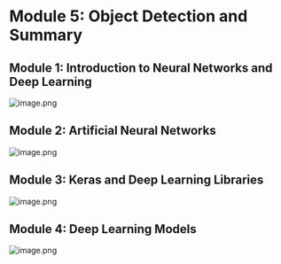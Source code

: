 

# Module 5: Object Detection and Summary
## Module 1: Introduction to Neural Networks and Deep Learning
![image.png](https://prod-files-secure.s3.us-west-2.amazonaws.com/03e82b26-cccb-4906-bb56-adabcbdc0655/a8d40bcb-c482-4026-8872-311e16b2dc63/image.png?X-Amz-Algorithm=AWS4-HMAC-SHA256&X-Amz-Content-Sha256=UNSIGNED-PAYLOAD&X-Amz-Credential=ASIAZI2LB4666EHH26MH%2F20250205%2Fus-west-2%2Fs3%2Faws4_request&X-Amz-Date=20250205T151558Z&X-Amz-Expires=3600&X-Amz-Security-Token=IQoJb3JpZ2luX2VjEC4aCXVzLXdlc3QtMiJIMEYCIQDcS%2B6KcJuwSYMx5Nm2LGMJDlu%2FqIzGaN6onxeexTk4wAIhAOSmlF1jVYGzR3SsOLRoLIVaNeuWCIOVHNHiotEWpIFIKv8DCEcQABoMNjM3NDIzMTgzODA1Igx%2FaqDdMSK7JEOSWUYq3AMiisfGmYZVtYbYdu4haVBcyQKDD91lpSh2H%2B1ToHp97K4rNpw6tjtR3EZHkkf6zXwSadfKYjKN9tQEr86zyncNmHtfFSATkVJUF0bjHqkFP2MffG68YmfFwfZFePfB9d8kRuENQG0LGERp80srJQHTkBzhxggxxyM82gKL7GO%2Bo9Gr6BvigfXdGb5UUCgqCX7HJvL3ff1faa7ePxcAtClcJ1EbXRT7tJTTMZz8Lk3GyoawGZn8PI92qgY%2FBfBc0mr%2F1r1FPLXuoT8cMeVJH%2BBSih7OtACKuelt5gW341f0SfiXH5WRBI12QmMCjHOvQxlohNIED3t69nu1bVLCZnMTWRf2A55Gz%2BPh2Lgp4fiLO1Sim6R65Q3PyLbiakatOfw%2FG23uIpus%2Bce%2Bl68ESTEKdy7byrgXtm0oV7hLy%2FyEmMcyTLKQpOKm5k%2FwJ2TxUWkmeZjCsNJdN5VUghlBGIUv0n2y3ihqhkIifeBHMcpXBtk3RqGYBq9VfO52dET1FhLGhmQdjM2hzT991CLGlf8WebfLmiQNw0Bc4%2BBZugaRuD7kBgq5NZEe7zZ0%2Fi1UQq2Dhi%2BvBMhY6AGcAz21d13%2BYPPuALnrLBloOw%2BXAEKRodNSxHPQCyiSkCJBSDDT4429BjqkAarn7g1BNu8JaxETQLwWcKGBI1XB7RlI0Hb6ePfHHHt45vPvJWFBmVkqGJN6vD4V3sGssyvzzFQ0irCIH4AncYwX4HztLvjDK4%2B1cX7RupoVumrfsWv9XjvccDreso%2BxM4F%2BNDotDc8qfTUdAC7go06BoANtaiZhKxPwyz9YCOr7MZPa0%2BYdm73wRlePFEP9QEMVY1BOiuMXKl8aWzdqZMOg5RQ0&X-Amz-Signature=6e1175f0071149afc42570c5f6adb90c9eecb8a0b585153fcc79698af6695e8b&X-Amz-SignedHeaders=host&x-id=GetObject)
## Module 2: Artificial Neural Networks
![image.png](https://prod-files-secure.s3.us-west-2.amazonaws.com/03e82b26-cccb-4906-bb56-adabcbdc0655/5157ca89-62da-41d9-a98f-6432b71047a9/image.png?X-Amz-Algorithm=AWS4-HMAC-SHA256&X-Amz-Content-Sha256=UNSIGNED-PAYLOAD&X-Amz-Credential=ASIAZI2LB4666EHH26MH%2F20250205%2Fus-west-2%2Fs3%2Faws4_request&X-Amz-Date=20250205T151558Z&X-Amz-Expires=3600&X-Amz-Security-Token=IQoJb3JpZ2luX2VjEC4aCXVzLXdlc3QtMiJIMEYCIQDcS%2B6KcJuwSYMx5Nm2LGMJDlu%2FqIzGaN6onxeexTk4wAIhAOSmlF1jVYGzR3SsOLRoLIVaNeuWCIOVHNHiotEWpIFIKv8DCEcQABoMNjM3NDIzMTgzODA1Igx%2FaqDdMSK7JEOSWUYq3AMiisfGmYZVtYbYdu4haVBcyQKDD91lpSh2H%2B1ToHp97K4rNpw6tjtR3EZHkkf6zXwSadfKYjKN9tQEr86zyncNmHtfFSATkVJUF0bjHqkFP2MffG68YmfFwfZFePfB9d8kRuENQG0LGERp80srJQHTkBzhxggxxyM82gKL7GO%2Bo9Gr6BvigfXdGb5UUCgqCX7HJvL3ff1faa7ePxcAtClcJ1EbXRT7tJTTMZz8Lk3GyoawGZn8PI92qgY%2FBfBc0mr%2F1r1FPLXuoT8cMeVJH%2BBSih7OtACKuelt5gW341f0SfiXH5WRBI12QmMCjHOvQxlohNIED3t69nu1bVLCZnMTWRf2A55Gz%2BPh2Lgp4fiLO1Sim6R65Q3PyLbiakatOfw%2FG23uIpus%2Bce%2Bl68ESTEKdy7byrgXtm0oV7hLy%2FyEmMcyTLKQpOKm5k%2FwJ2TxUWkmeZjCsNJdN5VUghlBGIUv0n2y3ihqhkIifeBHMcpXBtk3RqGYBq9VfO52dET1FhLGhmQdjM2hzT991CLGlf8WebfLmiQNw0Bc4%2BBZugaRuD7kBgq5NZEe7zZ0%2Fi1UQq2Dhi%2BvBMhY6AGcAz21d13%2BYPPuALnrLBloOw%2BXAEKRodNSxHPQCyiSkCJBSDDT4429BjqkAarn7g1BNu8JaxETQLwWcKGBI1XB7RlI0Hb6ePfHHHt45vPvJWFBmVkqGJN6vD4V3sGssyvzzFQ0irCIH4AncYwX4HztLvjDK4%2B1cX7RupoVumrfsWv9XjvccDreso%2BxM4F%2BNDotDc8qfTUdAC7go06BoANtaiZhKxPwyz9YCOr7MZPa0%2BYdm73wRlePFEP9QEMVY1BOiuMXKl8aWzdqZMOg5RQ0&X-Amz-Signature=b796cab4d694dc77a35573a75d3a3da416acb04c52a9fbbf74b332d1eab46791&X-Amz-SignedHeaders=host&x-id=GetObject)
## Module 3: Keras and Deep Learning Libraries
![image.png](https://prod-files-secure.s3.us-west-2.amazonaws.com/03e82b26-cccb-4906-bb56-adabcbdc0655/5089ce50-05f1-470d-ad42-42503bf1df5f/image.png?X-Amz-Algorithm=AWS4-HMAC-SHA256&X-Amz-Content-Sha256=UNSIGNED-PAYLOAD&X-Amz-Credential=ASIAZI2LB4666EHH26MH%2F20250205%2Fus-west-2%2Fs3%2Faws4_request&X-Amz-Date=20250205T151558Z&X-Amz-Expires=3600&X-Amz-Security-Token=IQoJb3JpZ2luX2VjEC4aCXVzLXdlc3QtMiJIMEYCIQDcS%2B6KcJuwSYMx5Nm2LGMJDlu%2FqIzGaN6onxeexTk4wAIhAOSmlF1jVYGzR3SsOLRoLIVaNeuWCIOVHNHiotEWpIFIKv8DCEcQABoMNjM3NDIzMTgzODA1Igx%2FaqDdMSK7JEOSWUYq3AMiisfGmYZVtYbYdu4haVBcyQKDD91lpSh2H%2B1ToHp97K4rNpw6tjtR3EZHkkf6zXwSadfKYjKN9tQEr86zyncNmHtfFSATkVJUF0bjHqkFP2MffG68YmfFwfZFePfB9d8kRuENQG0LGERp80srJQHTkBzhxggxxyM82gKL7GO%2Bo9Gr6BvigfXdGb5UUCgqCX7HJvL3ff1faa7ePxcAtClcJ1EbXRT7tJTTMZz8Lk3GyoawGZn8PI92qgY%2FBfBc0mr%2F1r1FPLXuoT8cMeVJH%2BBSih7OtACKuelt5gW341f0SfiXH5WRBI12QmMCjHOvQxlohNIED3t69nu1bVLCZnMTWRf2A55Gz%2BPh2Lgp4fiLO1Sim6R65Q3PyLbiakatOfw%2FG23uIpus%2Bce%2Bl68ESTEKdy7byrgXtm0oV7hLy%2FyEmMcyTLKQpOKm5k%2FwJ2TxUWkmeZjCsNJdN5VUghlBGIUv0n2y3ihqhkIifeBHMcpXBtk3RqGYBq9VfO52dET1FhLGhmQdjM2hzT991CLGlf8WebfLmiQNw0Bc4%2BBZugaRuD7kBgq5NZEe7zZ0%2Fi1UQq2Dhi%2BvBMhY6AGcAz21d13%2BYPPuALnrLBloOw%2BXAEKRodNSxHPQCyiSkCJBSDDT4429BjqkAarn7g1BNu8JaxETQLwWcKGBI1XB7RlI0Hb6ePfHHHt45vPvJWFBmVkqGJN6vD4V3sGssyvzzFQ0irCIH4AncYwX4HztLvjDK4%2B1cX7RupoVumrfsWv9XjvccDreso%2BxM4F%2BNDotDc8qfTUdAC7go06BoANtaiZhKxPwyz9YCOr7MZPa0%2BYdm73wRlePFEP9QEMVY1BOiuMXKl8aWzdqZMOg5RQ0&X-Amz-Signature=afe548a7c3df5eaa18221dad572706c9e6d33fb996e19f3623664ee012093456&X-Amz-SignedHeaders=host&x-id=GetObject)
## Module 4: Deep Learning Models
![image.png](https://prod-files-secure.s3.us-west-2.amazonaws.com/03e82b26-cccb-4906-bb56-adabcbdc0655/4e22fcb0-cfbc-4d28-b961-b9b8fde071f0/image.png?X-Amz-Algorithm=AWS4-HMAC-SHA256&X-Amz-Content-Sha256=UNSIGNED-PAYLOAD&X-Amz-Credential=ASIAZI2LB4666EHH26MH%2F20250205%2Fus-west-2%2Fs3%2Faws4_request&X-Amz-Date=20250205T151558Z&X-Amz-Expires=3600&X-Amz-Security-Token=IQoJb3JpZ2luX2VjEC4aCXVzLXdlc3QtMiJIMEYCIQDcS%2B6KcJuwSYMx5Nm2LGMJDlu%2FqIzGaN6onxeexTk4wAIhAOSmlF1jVYGzR3SsOLRoLIVaNeuWCIOVHNHiotEWpIFIKv8DCEcQABoMNjM3NDIzMTgzODA1Igx%2FaqDdMSK7JEOSWUYq3AMiisfGmYZVtYbYdu4haVBcyQKDD91lpSh2H%2B1ToHp97K4rNpw6tjtR3EZHkkf6zXwSadfKYjKN9tQEr86zyncNmHtfFSATkVJUF0bjHqkFP2MffG68YmfFwfZFePfB9d8kRuENQG0LGERp80srJQHTkBzhxggxxyM82gKL7GO%2Bo9Gr6BvigfXdGb5UUCgqCX7HJvL3ff1faa7ePxcAtClcJ1EbXRT7tJTTMZz8Lk3GyoawGZn8PI92qgY%2FBfBc0mr%2F1r1FPLXuoT8cMeVJH%2BBSih7OtACKuelt5gW341f0SfiXH5WRBI12QmMCjHOvQxlohNIED3t69nu1bVLCZnMTWRf2A55Gz%2BPh2Lgp4fiLO1Sim6R65Q3PyLbiakatOfw%2FG23uIpus%2Bce%2Bl68ESTEKdy7byrgXtm0oV7hLy%2FyEmMcyTLKQpOKm5k%2FwJ2TxUWkmeZjCsNJdN5VUghlBGIUv0n2y3ihqhkIifeBHMcpXBtk3RqGYBq9VfO52dET1FhLGhmQdjM2hzT991CLGlf8WebfLmiQNw0Bc4%2BBZugaRuD7kBgq5NZEe7zZ0%2Fi1UQq2Dhi%2BvBMhY6AGcAz21d13%2BYPPuALnrLBloOw%2BXAEKRodNSxHPQCyiSkCJBSDDT4429BjqkAarn7g1BNu8JaxETQLwWcKGBI1XB7RlI0Hb6ePfHHHt45vPvJWFBmVkqGJN6vD4V3sGssyvzzFQ0irCIH4AncYwX4HztLvjDK4%2B1cX7RupoVumrfsWv9XjvccDreso%2BxM4F%2BNDotDc8qfTUdAC7go06BoANtaiZhKxPwyz9YCOr7MZPa0%2BYdm73wRlePFEP9QEMVY1BOiuMXKl8aWzdqZMOg5RQ0&X-Amz-Signature=3d9887f8f5b7a965a01e39e6868c28b33ea0f95e58622087f4699f762150be2b&X-Amz-SignedHeaders=host&x-id=GetObject)